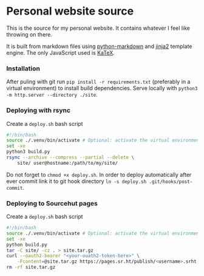 # Personal website source
This is the source for my personal website. It contains whatever I feel like throwing on there.

It is built from markdown files using [python-markdown](https://pypi.org/project/Markdown/) and
[jinja2](https://pypi.org/project/Jinja2/) template engine. The only JavaScript used is [KaTeX](https://katex.org/).

### Installation
After puling with git run `pip install -r requirements.txt` (preferably in a virtual environment) to install build dependencies.
Serve locally with `python3 -m http.server --directory ./site`.

### Deploying with rsync
Create a `deploy.sh` bash script 
```bash
#!/bin/bash
source ./.venv/bin/activate # Optional: activate the virtual environment
set -xe
python3 build.py
rsync --archive --compress --partial --delete \
    site/ user@hostname:/path/to/my/site/
```
Do not forget to `chmod +x deploy.sh`. In order to deploy automatically after ever commit link it to git hook directory
`ln -s deploy.sh .git/hooks/post-commit`.

### Deploying to Sourcehut pages
Create a `deploy.sh` bash script 
```bash
#!/bin/bash
source ./.venv/bin/activate # Optional: activate the virtual environment
set -xe
python build.py
tar -C site/ -cz . > site.tar.gz
curl --oauth2-bearer "<your-ouath2-token-here>" \
    -Fcontent=@site.tar.gz https://pages.sr.ht/publish/<username>.srht.site
rm -rf site.tar.gz
```

